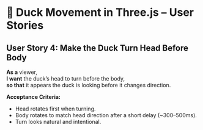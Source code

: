 # 🦆 Duck Movement in Three.js – User Stories

## User Story 4: Make the Duck Turn Head Before Body
**As a** viewer,  
**I want** the duck’s head to turn before the body,  
**so that** it appears the duck is looking before it changes direction.

**Acceptance Criteria:**
- Head rotates first when turning.
- Body rotates to match head direction after a short delay (~300–500ms).
- Turn looks natural and intentional.